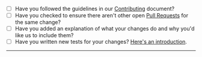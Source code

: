 -   [ ] Have you followed the guidelines in our [Contributing](https://github.com/jmuelbert/jmopenorders/blob/main/CONTRIBUTING.md) document?
-   [ ] Have you checked to ensure there aren't other open [Pull Requests](https://github.com/jmuelbert/jmopenorders/pulls) for the same change?
-   [ ] Have you added an explanation of what your changes do and why you'd like us to include them?
-   [ ] Have you written new tests for your changes? [Here's an introduction](https://help.github.com/articles/creating-a-pull-request/).

---
